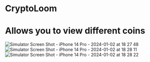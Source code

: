 # CryptoLoom

# Allows you to view different coins

![Simulator Screen Shot - iPhone 14 Pro - 2024-01-02 at 18 27 48](https://github.com/Prthomas808/CryptoLoom/assets/124922008/5c68040c-c090-48bf-957b-2107d2c98796)
![Simulator Screen Shot - iPhone 14 Pro - 2024-01-02 at 18 28 11](https://github.com/Prthomas808/CryptoLoom/assets/124922008/a573a177-9362-46ef-9cb3-394a5b7cb78a)
![Simulator Screen Shot - iPhone 14 Pro - 2024-01-02 at 18 28 22](https://github.com/Prthomas808/CryptoLoom/assets/124922008/99ff02f7-62c4-450a-90f4-c17f39672b01)
